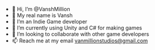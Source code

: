 - 👋 Hi, I’m @VanshMillion
- 👦 My real name is Vansh
- 👀 I’m an Indie Game developer
- 🌱 I’m currently using Unity and C# for making games
- 💞️ I’m looking to collaborate with other game developers
- 📫 Reach me at my email vanmillionstudios@gmail.com

<!---
VanshMillion/VanshMillion is a ✨ special ✨ repository because its `README.md` (this file) appears on your GitHub profile.
You can click the Preview link to take a look at your changes.
--->
